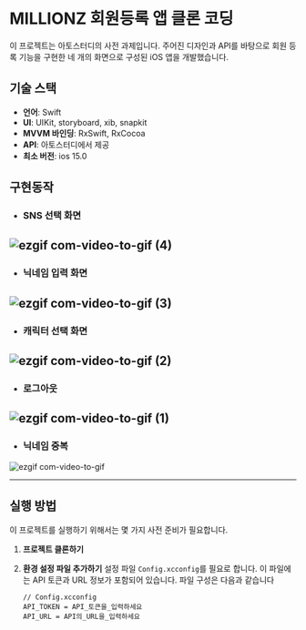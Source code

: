# MILLIONZ 회원등록 앱 클론 코딩

이 프로젝트는 아토스터디의 사전 과제입니다. 주어진 디자인과 API를 바탕으로 회원 등록 기능을 구현한 네 개의 화면으로 구성된 iOS 앱을 개발했습니다.

## 기술 스택
- **언어**: Swift
- **UI**: UIKit, storyboard, xib, snapkit
- **MVVM 바인딩**: RxSwift, RxCocoa
- **API**: 아토스터디에서 제공
- **최소 버전**: ios 15.0

## 구현동작
- ### SNS 선택 화면
![ezgif com-video-to-gif (4)](https://github.com/cwh2626/MILLIONZ_cloneCoding/assets/52994666/fb1c2940-7d78-4d26-95e8-6910e7a32c6f)
---
- ### 닉네임 입력 화면
![ezgif com-video-to-gif (3)](https://github.com/cwh2626/MILLIONZ_cloneCoding/assets/52994666/8e3616da-c88a-441d-b041-6d40f1c5604e)
---
- ### 캐릭터 선택 화면
![ezgif com-video-to-gif (2)](https://github.com/cwh2626/MILLIONZ_cloneCoding/assets/52994666/039984a8-09e8-4068-ba08-0e1dbb240179)
---
- ### 로그아웃
![ezgif com-video-to-gif (1)](https://github.com/cwh2626/MILLIONZ_cloneCoding/assets/52994666/00b151e7-6f80-4e2a-ac3f-c638e7bc6ef4)
---
- ### 닉네임 중복
![ezgif com-video-to-gif](https://github.com/cwh2626/MILLIONZ_cloneCoding/assets/52994666/dbedc697-b4db-4a43-82dd-4d5f984b589a)

---
## 실행 방법

이 프로젝트를 실행하기 위해서는 몇 가지 사전 준비가 필요합니다. 

1. **프로젝트 클론하기**

2. **환경 설정 파일 추가하기**
    설정 파일 `Config.xcconfig`를 필요로 합니다. 이 파일에는 API 토큰과 URL 정보가 포함되어 있습니다. 파일 구성은 다음과 같습니다

    ```
    // Config.xcconfig
    API_TOKEN = API_토큰을_입력하세요
    API_URL = API의_URL을_입력하세요
    ```

